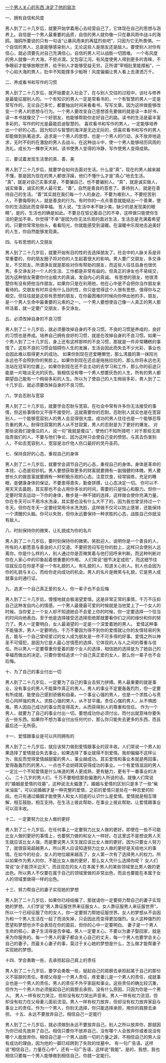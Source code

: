 [一个男人关心的东西 决定了他的层次](https://github.com/zkydrx/think/blob/master/%E4%B8%80%E4%B8%AA%E7%94%B7%E4%BA%BA%E5%85%B3%E5%BF%83%E7%9A%84%E4%B8%9C%E8%A5%BF%20%E5%86%B3%E5%AE%9A%E4%BA%86%E4%BB%96%E7%9A%84%E5%B1%82%E6%AC%A1.md)

一、拥有自信和风度

男人到了二十几岁后，就要开始学着用心去经营自己了，它体现在自己的思想与涵养上。自信是一个男人最重要的品质，自信的男人就你像一只在暴风雨中战斗的海鸥。海鸥所要说的只有一句话“让暴风雨来的再猛烈些吧”，只因为它无所畏惧。一个自信的男人，总是能够感染别人，无论这些人是朋友还是敌人。要使别人对你有信心，就必须要先对自己充满信心。自信的男人可以战胜一切困难。 一个有风度的男人就像一片大海，不拒点滴，又包容江河。有风度使男人得到更多的青睐，不争眼前才能够放眼世界，给予别人才能够受益无穷。正所谓“宰相肚里能撑船”，一个心如大海的男人，肚中不知能撑多少船呀！风度偏偏让男人看上去潇洒万千。

二、养成看书和写作的习惯

男人到了二十几岁后，就开始要走入社会了，在与别人交往的过程中，谈吐与修养是最能征服别人的。一个有知识的男人一定是常看书的，一个有智慧的男人一定是常写作的。无论自己多忙，都要抽出时间来看看书，写写文章。因为这样做能够改变一个男人的思想与行为。一个男人要改变自己思想首先要做的就是读一本好书，读一本书就像交了一个好朋友，他能够帮助你走好自己的路。读书的生活是最丰富多彩的，写作的时光是最能启迪智慧的。 喜欢看书和写作的男人，一定能够培养出一个好的心态。因为知识与智慧的海洋是无边无际的，但喜欢看书和写作的男人却能做到执著追求。追求是一个男人的思想，也是一个男人的行动，永不放弃地追求，无时不刻的在激励的男人去战斗。在这种战斗中，使一个男人能够经历风雨的洗礼，成长为一棵参天大树。读书使男人变得的冷静，写作使男人变得成熟。

三、要试着发现生活里的真、善、美

 男人到了二十几岁后，就要学会如何去面对生活。什么是“真”，现在的男人越来越不懂，那是因为现在的男人都很浮躁，他们不懂什么才是“真心”地去生活。 “真”，就是对自己实事求是，不要骗自己，也不要骗别人。“真”，就是诚实做人，诚实做事，诚实的男人最可爱。“善”，自然是善良的意思了。善待别人，就是在善待自己的生活。“善”其实就在我们每一个人的身边，不要为难别人，不要挖苦别人，不要侮辱别人，就是善良的行为。有时你的一点点善意就能结出一个善果，使你的生活因此而变得幸福。 哲人说，“生活中本不缺少美，缺少的是发现美的眼睛”。是的，生活也的确是如此。不要总在惦记着自己的不幸，这样做只能使你生活的更加不幸。你觉得“不幸”是因为你无法乐观的面对生活，生活总是充满着希望的。只要你常常抬抬头，看看阳光，你就能感受到温暖。在温暖中乐观地去追美好的人生，你自然能够发现美。                                                     

四、与有思想的人交朋友                       

男人到了二十几岁后，就要开始有目的性的去选择朋友了。社会中的人脉关系是非常重要的，你的朋友圈子将对你的人生起着很大的影响。男人要广交朋友，多交诤友，不交损友。所谓诤友就是那些对你有帮助的朋友，而这些人往往自身也很优秀。多交诤友对一个人的生活、工作都是非常有益的。但真正的诤友也不易结交，因为这种朋友需要你付出极大的真诚，发自内心的真诚。 有思想的朋友，他很清楚你有没有把他当作朋友。如果你只是在利用他，他在心中是不会把你当作朋友来看待的。交朋友有时并没有什么目的性，你只是觉得这个人很有思想，值得你与之相交。但往往就是这些有思想的朋友，在你最困难的时候向你伸出他的手。朋友，是一个男人生命中最重要的元素的之一。一个男人要想使自己像一人真正的男人那样活着，就一定要广交朋友，多交诤友。

五、必须改掉自身的不良习惯                                 

男人到了二十几岁后，就必须要改掉自身的不良习惯。不良的习惯是养成的，良好的习惯也是养成。培养自己拥有良好的习惯，就是在改掉自身的不良习惯。如果一个男人到了二十几岁后，身上还有这样那样的不良习惯，那就是一件非常糟糕的事情了。这些不良的习惯会阻碍你人生的发展，生活会因此而失去不少光彩，事业也会因此难以取得更大的成功。 如果你到现在还爱睡懒觉，那么清晨的第一抹阳光永远也不会照到你的笑脸上。如果你到现在还总是拖拖拉拉的，那么你将永远也无法站在冠军的位置上。如果你到现在还不会主动的去学习和工作，那么你的前途只能是一片暗淡无光的灰色。我相信没有哪一个男人想要灰色的人生，所有的男人都期望自己能有一个绚丽多彩的人生。所以为了使自己的人生绚丽多彩，男人到了二十几岁后，就必须要改掉自身的不良习惯。

六、学会忍耐与宽容

男人到了二十几岁后，就要学会忍耐与宽容。在社会中常有许多你无法接受的事情，但这些事情你又不得不接受时，这就需要你的忍耐。忍耐别人其实也是在宽容别人，一个能够宽容别人的男人会显得很大度。成功的男人往往也是一个能够忍辱负重的男人。耐得住寂寞的男人从不甘寂寞，男人的忍耐是为了更好的爆发。 对那些说我们是傻瓜的人，说一句“我就是傻瓜”，使他们不知所措吧！对于那些无故指责我们的人，不要与他们争论，因为这样只会使自己变的愤怒。与其去伤害别人，不如去宽容别人，宽容是治疗他人伤口最好的灵丹圣药。

七、保持良好的心态，重视自己的身体

男人到了二十几岁后，就要学会调节自己的心态，重视自己的身体。身体是革命的本钱，心态是验钞机。男人要想获取更多的财富就要拥有一副强健的体魄，男人要想长久的做首富就要拥有一种积极乐观的心态。注意饮食，经常锻练，充足的睡眼，是健康身体的保证。不要患得患失，勤奋拼搏，让心态决定一切。 你可以不用天天去晨跑，其实那也不会占用你多长的时间，需要的只是恒心和毅力。但你一定要时常去运动一下你的身体，散步是一种不错的选择，这样做会使你充满力量。你在冬天可以不用冷水洗澡，其实那也没有什么大不了的，因为我也曾坚持过一个冬天。但你在冬天一定要经常用冷水洗洗脸，这样做不仅可以防止感冒，还能保持一个清醒的头脑。你可以失败，但你永远要保持一种求胜的心态，战胜自己你就没有敌人。

八、时刻保持你的微笑，让礼貌成为你的名片

男人到了二十几岁后，要时刻保持你的微笑。笑脸迎人，说明你是一个善良的人，所有的人都愿意与善良的人打交道。不要把苦闷写在你的脸上，这样只会使别人远离你。你是什么样的人，别人通过你是否微笑着与他打招呼来判断。而这种判断对你在人家心中的印象起着很重要的作用。 人们常说“细节决定成败”，而这细节往往就反应在你是不是一个有礼貌的人。有礼貌的人，知道关心别人。别人也会因为你的礼貌与关心，而给你走向成功的机会。男人的名片是微笑与礼貌，它是男人成就事业的通行证。

九、追求一个自己真正爱的女人，你一辈子也不会后悔

男人到了二十几岁后，慢慢地就会极渴望爱情。这是非常正常的事情，千万不压抑自己这种发自内心的情感。一个男人最傻最可爱的时候就是当他爱上了一个女人的时候。当你爱上一个女人却不知道她会不会爱上你的时候，你一定要选择一个恰当的时间向他表白。至于他是选择接受还选择拒绝那就要看你们之间的缘份和你的努力了。男人一定要明白，女人最渴望的一定是一个深爱着她的男人。 爱情这种事不能强求，男人一定要明白。千万不要因为得不到你的爱情就让你的友情轻易的失去，能与一个自己曾经爱过的女人成为朋友是一件不可多得的好事。爱情之所以神圣不可侵犯，是因为它是人最心甘情愿的选择，它体现的人与人之间的尊重与信任。所以男人一定要尊重你爱着的那个女人的选择，相信她的选择是为了她自己的幸福而做出的决定。只要你曾经追求一个自己真正爱的女人，那么你一辈子也不会后悔。

十、为了自己的事业付出一切

男人到了二十几岁后，一定要为了自己的事业去努力拼搏。男人最重要的就是事业，没有事业的男人不能算作真正的男人。男人的事业不定要轰轰烈烈，但一定要有所成就，能使自己感到骄傲和自豪。一个事业心强的男人，也是一个求胜心与责任心同样强的男人。求胜心强的男人，从不甘平庸。责任心强的男人，从不惧困难。男人因自己成功的事业而变得高大，从而获得别人的尊重和信任。 作为一个男人，就要为了自己的事业付出一切。要想成功你必须付出，而付出就意味你要失去一些东西。如果你不想为事业付出任何代价，那么你只能失去更多的东西，而且最后还一无所获。

十一、爱情跟事业是可以共同拥有的

男人到了二十几岁后，就应该努力做到爱情跟事业的双丰收。人们常说一个男人如果选择了爱情就会失去事业，如果选择了事业就得不到爱情。我却偏偏不这样认为，我反而觉得爱情越甜蜜的男人，事业越成功。其实爱情和事业本就是两回事，爱得轰轰烈烈的男人，一点也不会妨碍其获得成功的事业。一个有爱情滋润的男人一定比一个不知爱情是什么味道的男人更成熟，更有魅力，更有干一番事业的决心。 二十几岁的男人们，千万不要相信那些偏激的人所说的话。就像人们常说的“婚姻是爱情的坟墓”，这种说法太偏激了。婚姻与爱情的区别只是多了一些“柴米油盐”，可以说婚姻才是一种完整的爱情，之前的爱情只是处在一种恋爱的阶段。也只有通过婚姻才能使男人和女人彻底的认识什么是爱情。爱情就是相互理解，相互鼓励，相互支持。在生活上彼此帮助，在事业上彼此帮助，让爱情跟事业可以双丰收。

十二、一定要努力比女人做的更好

男人到了二十几岁后，在任何事上一定要努力比女人做的更好。即使在一些不可能比女人做的更好的事情上，也要努力做的和女人一样好。在这里这不是想说男人天生就应该比女人强，而是要说男人天生就应该比女人做的更好。因为只要女人努力了，就很容易超越男人，所以男人应该知道努力比女人做的更好是天经地义的事情。在如今的社会，女人的地位越来越高了，女人第一次有了选择男人的权力。所以如果作为男人的你，不能比女人做的更好，那么女人凭什么选择你呢？ 女人们常说“女子能顶半边天”，而且现在的女人在本属于男人的某些领域里比男人做的更出色。所以男人不仅要在属于自己的领域里做的非常出色，而且也要能在本属于女人的领域里做得一样的出色。

十三、努力帮自己的妻子实现她的梦想

  男人到了二十几岁后，如果你已经结婚了，那就请你一定要努力帮自己的妻子实现她的梦想。人们学说“男人靠征服世界来征服女人，女人靠征服男人来征服世界”，所以一个已经征服了你的女人，你一定要努力帮她征服世界。女人的梦想从不会因为和一个男人生活在一起了而消失掉，只会因此而变得更加强烈。女人这种强烈的愿望和梦想也许不会表现在你的面前，但你的心中一定要明白。 妻子是一个男人生命的核心，妻子生活得是否幸福，男人一定要关心。不要以为妻子娶回家，就是来为你服务的。每一个男人的妻子都会关心自己的丈夫，每一个男人也要学会关心自己的妻子。而最关心妻子的事，莫过于关心她的梦想是什么，怎么做才能帮妻子实现她的梦想。

十四、学会勇敢一些，去承担起自己肩上的责任

男人到了二十几岁后，要学会勇敢一些，挻起自己的肩膀去承担起属于自己的那份义不容辞的责任。孝顺父母是一个男人责任，疼爱妻儿是一个男人的责任，成就事业也是一个男人的责任。男人的责任不外乎家庭和事业。这些责任的确比较沉重，但作为一个男人你必须挻起自己的肩膀去承担。没有什么原因，只因为你是一个男人。 男人一样有权力哭泣，但却没有权力哭出声音来。男人一样有权力流泪，但却没有权力在父母妻儿面前流泪。男人一样有权力放弃，但却没有权力放弃家庭与事业上的责任。作为一个男人，你别无选择，你只能选择承担，用你的肩膀去承担。                                     十五、永远不要放弃自己，相信自己一定能行

男人到了二十几岁后，就必须做到永远不要放弃自己。别人之所以放弃你，那就因为你已经先放弃了自己。相信只要你不放弃自己，没有哪个人会放弃你或者说没有哪个人能放弃你。相信自己是一个男人战胜一切的力量之源，不相信自己的男人没有成功的理由，因为他的一脚已经跨到了失败的坟墓中。 有一句广告语，这样说“相信自己，力量在心中”。还有一句广告语，这样说“我能”。是的，我想，我也相信只要每一个男人能够做到相信自己，你就一定能行。